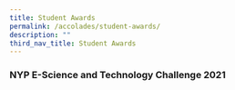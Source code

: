 ```yaml
---
title: Student Awards
permalink: /accolades/student-awards/
description: ""
third_nav_title: Student Awards
---
```

### NYP E-Science and Technology Challenge 2021

